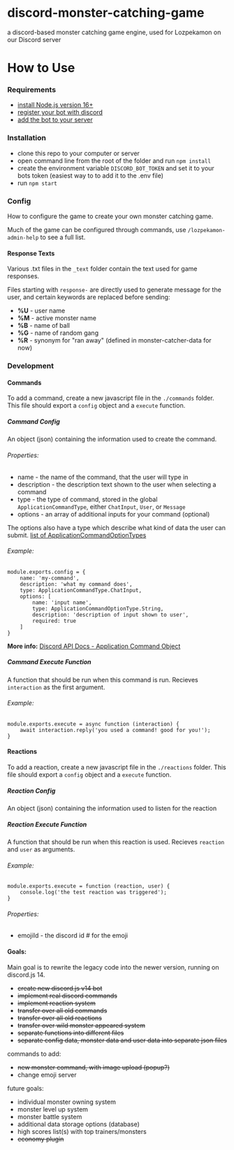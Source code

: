 # discord-monster-catching-game
a discord-based monster catching game engine, used for Lozpekamon on our Discord server

# How to Use

### Requirements

- [install Node.js version 16+](https://nodejs.org/en/)
- [register your bot with discord](https://discordjs.guide/preparations/setting-up-a-bot-application.html)
- [add the bot to your server](https://discordjs.guide/preparations/adding-your-bot-to-servers.html)

### Installation

- clone this repo to your computer or server
- open command line from the root of the folder and run `npm install`
- create the environment variable `DISCORD_BOT_TOKEN` and set it to your bots token (easiest way to to add it to the .env file)
- run `npm start`

### Config

How to configure the game to create your own monster catching game.

Much of the game can be configured through commands, use `/lozpekamon-admin-help` to see a full list.

#### Response Texts

Various .txt files in the `_text` folder contain the text used for game responses. 

Files starting with `response-` are directly used to generate message for the user, and certain keywords are replaced before sending:

- **%U** - user name
- **%M** - active monster name
- **%B** - name of ball
- **%G** - name of random gang
- **%R** - synonym for "ran away" (defined in monster-catcher-data for now)


### Development

#### Commands

To add a command, create a new javascript file in the `./commands` folder. This file should export a `config` object and a `execute` function.

##### Command Config

An object (json) containing the information used to create the command.

###### Properties:
- name - the name of the command, that the user will type in
- description - the description text shown to the user when selecting a command
- type - the type of command, stored in the global `ApplicationCommandType`, either `ChatInput`, `User`, or `Message`
- options - an array of additional inputs for your command (optional)

The options also have a type which describe what kind of data the user can submit. [list of ApplicationCommandOptionTypes](https://discord-api-types.dev/api/discord-api-types-v10/enum/ApplicationCommandOptionType)

###### Example:
```
module.exports.config = {
	name: 'my-command',
	description: 'what my command does',
	type: ApplicationCommandType.ChatInput,
	options: [
		name: 'input name',
		type: ApplicationCommandOptionType.String,
		description: 'description of input shown to user',
		required: true 
	]
}
```

**More info:** [Discord API Docs - Application Command Object](https://discord.com/developers/docs/interactions/application-commands#application-command-object)

##### Command Execute Function
A function that should be run when this command is run. Recieves `interaction` as the first argument.

###### Example:
```
module.exports.execute = async function (interaction) {
	await interaction.reply('you used a command! good for you!');
}
```

#### Reactions

To add a reaction, create a new javascript file in the `./reactions` folder. This file should export a `config` object and a `execute` function.

##### Reaction Config

An object (json) containing the information used to listen for the reaction

##### Reaction Execute Function
A function that should be run when this reaction is used. Recieves `reaction` and `user` as arguments.

###### Example:
```
module.exports.execute = function (reaction, user) {
	console.log('the test reaction was triggered');
}
```

###### Properties:
- emojiId - the discord id # for the emoji 

#### Goals:

Main goal is to rewrite the legacy code into the newer version, running on discord.js 14.
- ~~create new discord.js v14 bot~~
- ~~implement real discord commands~~
- ~~implement reaction system~~
- ~~transfer over all old commands~~
- ~~transfer over all old reactions~~
- ~~transfer over wild monster appeared system~~
- ~~separate functions into different files~~
- ~~separate config data, monster data and user data into separate json files~~

commands to add:
- ~~new monster command, with image upload (popup?)~~
- change emoji server 

future goals:
- individual monster owning system
- monster level up system
- monster battle system
- additional data storage options (database)
- high scores list(s) with top trainers/monsters
- ~~economy plugin~~
